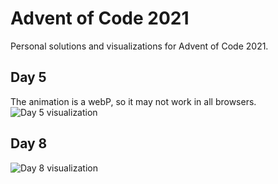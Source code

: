 # Advent of Code 2021
Personal solutions and visualizations for Advent of Code 2021.

## Day 5
The animation is a webP, so it may not work in all browsers.
![Day 5 visualization](https://github.com/kevinp2000/advent-of-code-2021/blob/main/visualizations/day5_sonar.webp?raw=true)
## Day 8
![Day 8 visualization](https://github.com/kevinp2000/advent-of-code-2021/blob/main/visualizations/day8.svg?raw=true)
